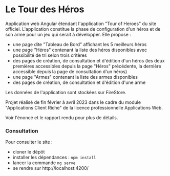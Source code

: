# Le Tour des Héros

Application web Angular étendant l'application "Tour of Heroes" du site officiel. L'application constitue la phase de configuration d'un héros et de son arme pour un jeu qui serait à développer.
Elle propose :
- une page dite "Tableau de Bord" affichant les 5 meilleurs héros
- une page "Héros" contenant la liste des héros disponibles avec possibilité de tri selon trois critères
- des pages de création, de consultation et d'édition d'un héros (les deux premières accessibles depuis la page "Héros" précédente, la dernière accessible depuis la page de consultation d'un héros)
- une page "Armes" contenant la liste des armes disponibles
- des pages de création, de consultation et d'édition d'une arme  

Les données de l'application sont stockées sur FireStore.

Projet réalisé de fin février à avril 2023 dans le cadre du module "Applications Client Riche" de la licence professionnelle Applications Web.

Voir l'énoncé et le rapport rendu pour plus de détails.

### Consultation

Pour consulter le site :
- cloner le dépôt
- installer les dépendances : `npm install`
- lancer la commande `ng serve`
- se rendre sur http://localhost:4200/
